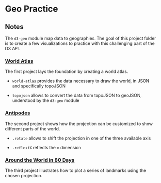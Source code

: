 # Geo Practice

## Notes

The `d3-geo` module map data to geographies. The goal of this project folder is to create a few visualizations to practice with this challenging part of the D3 API.

### [World Atlas](https://codepen.io/borntofrappe/pen/gOxQXRK)

The first project lays the foundation by creating a world atlas.

- `world-atlas` provides the data necessary to draw the world, in JSON and specifically topoJSON

- `topojson` allows to convert the data from topoJSON to geoJSON, understood by the `d3-geo` module

### [Antipodes](https://codepen.io/borntofrappe/pen/eYEbPML)

The second project shows how the projection can be customized to show different parts of the world.

- `.rotate` allows to shift the projection in one of the three available axis

- `.reflextX` reflects the `x` dimension

### [Around the World in 80 Days](https://codepen.io/borntofrappe/pen/yLoZyEa)

The third project illustrates how to plot a series of landmarks using the chosen projection.
